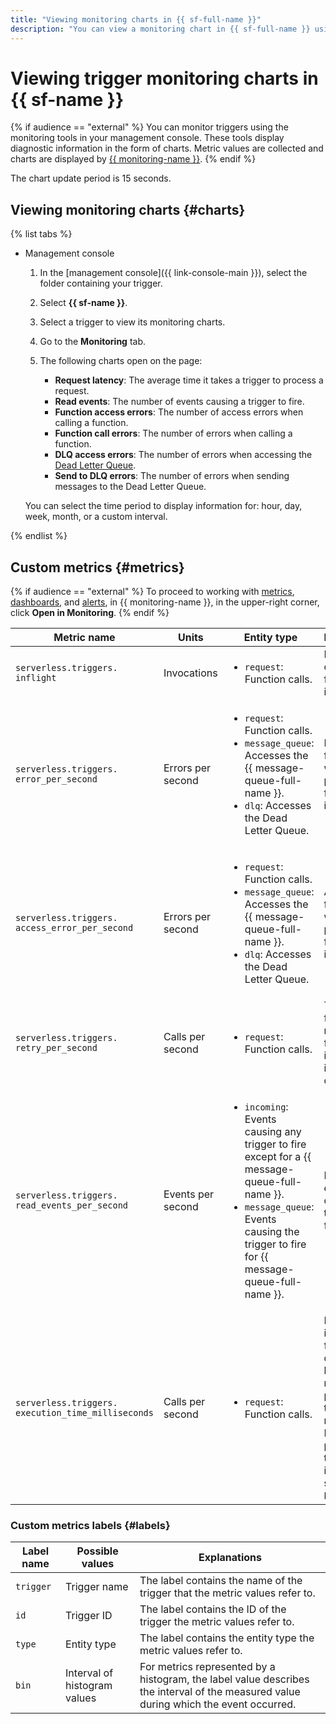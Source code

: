 ```yaml
---
title: "Viewing monitoring charts in {{ sf-full-name }}"
description: "You can view a monitoring chart in {{ sf-full-name }} using the management console. To do this, select {{ sf-name }} and click the trigger to view monitoring charts for."
---
```


# Viewing trigger monitoring charts in {{ sf-name }}

{% if audience == "external" %} You can monitor triggers using the monitoring tools in your management console. These tools display diagnostic information in the form of charts. Metric values are collected and charts are displayed by [{{ monitoring-name }}](../../monitoring/). {% endif %}

The chart update period is 15 seconds.

## Viewing monitoring charts {#charts}

{% list tabs %}

- Management console

   1. In the [management console]({{ link-console-main }}), select the folder containing your trigger.

   1. Select **{{ sf-name }}**.

   1. Select a trigger to view its monitoring charts.

   1. Go to the **Monitoring** tab.

   1. The following charts open on the page:

      * **Request latency**: The average time it takes a trigger to process a request.
      * **Read events**: The number of events causing a trigger to fire.
      * **Function access errors**: The number of access errors when calling a function.
      * **Function call errors**: The number of errors when calling a function.
      * **DLQ access errors**: The number of errors when accessing the [Dead Letter Queue](../../concepts/dlq.md).
      * **Send to DLQ errors**: The number of errors when sending messages to the Dead Letter Queue.

   You can select the time period to display information for: hour, day, week, month, or a custom interval.

{% endlist %}

## Custom metrics {#metrics}

{% if audience == "external" %} To proceed to working with [metrics](../../../monitoring/concepts/data-model.md#metric), [dashboards](../../../monitoring/concepts/visualization/dashboard.md), and [alerts](../../../monitoring/concepts/alerting.md#alert), in {{ monitoring-name }}, in the upper-right corner, click **Open in Monitoring**. {% endif %}

| Metric name | Units | Entity type | Explanations |
|----|----|----|----|
| `serverless.triggers.`<br/>`inflight` | Invocations | <ul><li>`request`: Function calls.</li></ul> | Number of concurrent function invocations. |
| `serverless.triggers.`<br/>`error_per_second` | Errors per second | <ul><li>`request`: Function calls.</li><li>`message_queue`: Accesses the {{ message-queue-full-name }}.</li><li>`dlq`: Accesses the Dead Letter Queue.</li></ul> | Error frequency when processing function invocations. |
| `serverless.triggers.`<br/>`access_error_per_second` | Errors per second | <ul><li>`request`: Function calls.</li><li>`message_queue`: Accesses the {{ message-queue-full-name }}.</li><li>`dlq`: Accesses the Dead Letter Queue.</li> | Access error frequency when processing function invocations. |
| `serverless.triggers.`<br/>`retry_per_second` | Calls per second | <ul><li>`request`: Function calls.</li></ul> | The frequency of repeat function invocations in the event of an error. |
| `serverless.triggers.`<br/>`read_events_per_second` | Events per second | <ul><li>`incoming`: Events causing any trigger to fire except for a {{ message-queue-full-name }}.</li><li>`message_queue`: Events causing the trigger to fire for {{ message-queue-full-name }}.</li></ul> | Frequency of events causing a trigger to fire. |
| `serverless.triggers.`<br/>`execution_time_milliseconds` | Calls per second | <ul><li>`request`: Function calls.</li></ul> | Function invocation frequency distribution histogram by request processing time in milliseconds. Request processing time intervals are shown in the `bin` label. |

### Custom metrics labels {#labels}

| Label name | Possible values | Explanations |
|----|----|----|
| `trigger` | Trigger name | The label contains the name of the trigger that the metric values refer to. |
| `id` | Trigger ID | The label contains the ID of the trigger the metric values refer to. |
| `type` | Entity type | The label contains the entity type the metric values refer to. |
| `bin` | Interval of histogram values | For metrics represented by a histogram, the label value describes the interval of the measured value during which the event occurred. |
